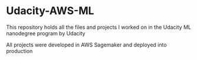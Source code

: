 # Udacity-AWS-ML
This repository holds all the files and projects I worked on in the Udacity ML nanodegree program by Udacity

All projects were developed in AWS Sagemaker and deployed into production
